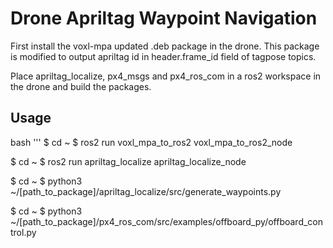# Drone Apriltag Waypoint Navigation

First install the voxl-mpa updated .deb package in the drone. This package is modified to output apriltag id in header.frame_id field of tagpose topics.

Place apriltag_localize, px4_msgs and px4_ros_com in a ros2 workspace in the drone and build the packages.
 

## Usage

bash
''' 
$ cd ~
$ ros2 run voxl_mpa_to_ros2 voxl_mpa_to_ros2_node 

$ cd ~
$ ros2 run apriltag_localize apriltag_localize_node 

$ cd ~
$ python3 ~/[path_to_package]/apriltag_localize/src/generate_waypoints.py

$ cd ~
$ python3 ~/[path_to_package]/px4_ros_com/src/examples/offboard_py/offboard_control.py
